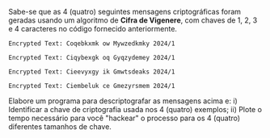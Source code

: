 Sabe-se que as 4 (quatro) seguintes mensagens criptográficas foram geradas usando um algoritmo de **Cifra de Vigenere**, com chaves de 1, 2, 3 e 4 caracteres no código fornecido anteriormente.

```
Encrypted Text: Coqebkxmk ow Mywzedkmky 2024/1
```
```
Encrypted Text: Ciqybexgk oq Gyqzydemey 2024/1
```
```
Encrypted Text: Cieevyxgy ik Gmwtsdeaks 2024/1
```
```
Encrypted Text: Ciembeluk ce Gmezyrsmem 2024/1
```

Elabore um programa para descriptografar as mensagens acima e: i) Identificar a chave de criptografia usada nos 4 (quatro) exemplos; ii) Plote o tempo necessário para você "hackear" o processo para os 4 (quatro) diferentes tamanhos de chave.
